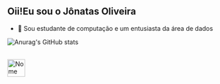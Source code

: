 ## Oii!Eu sou o Jônatas Oliveira 

- 🌱 Sou estudante de computação e um entusiasta da área de dados

![Anurag's GitHub stats](https://github-readme-stats.vercel.app/api?username=Jonatas-G-Oliveira&show_icons=true&theme=dracula)

<div style = "display: inline_block"><br>
  <img align="center" alt="Nome" heigh = "30" width="40" src=""
</div>
